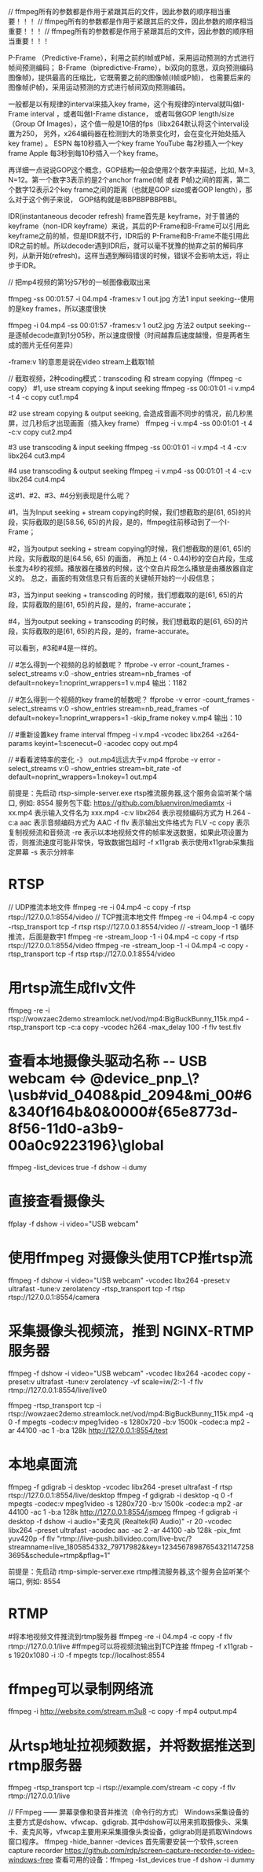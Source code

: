 // ffmpeg所有的参数都是作用于紧跟其后的文件，因此参数的顺序相当重要！！！
// ffmpeg所有的参数都是作用于紧跟其后的文件，因此参数的顺序相当重要！！！
// ffmpeg所有的参数都是作用于紧跟其后的文件，因此参数的顺序相当重要！！！

P-Frame （Predictive-Frame），利用之前的I帧或P帧，采用运动预测的方式进行帧间预测编码；
B-Frame（bipredictive-Frame），bi双向的意思，双向预测编码图像帧)，提供最高的压缩比，它既需要之前的图像帧(I帧或P帧)，
也需要后来的图像帧(P帧)，采用运动预测的方式进行帧间双向预测编码。

一般都是以有规律的interval来插入key frame，这个有规律的interval就叫做I-Frame interval ，或者叫做I-Frame distance，
或者叫做GOP length/size（Group Of Images），这个值一般是10倍的fps（libx264默认将这个interval设置为250，
另外，x264编码器在检测到大的场景变化时，会在变化开始处插入key frame) 。
ESPN	每10秒插入一个key frame
YouTube	每2秒插入一个key frame
Apple	每3秒到每10秒插入一个key frame。

再详细一点说说GOP这个概念，GOP结构一般会使用2个数字来描述，比如, M=3, N=12。第一个数字3表示的是2个anchor frame(I帧 或者 P帧)之间的距离，第二个数字12表示2个key frame之间的距离（也就是GOP size或者GOP length），那么对于这个例子来说， GOP结构就是IBBPBBPBBPBBI。

IDR(instantaneous decoder refresh) frame首先是 keyframe，对于普通的keyframe（non-IDR keyframe）来说，其后的P-Frame和B-Frame可以引用此keyframe之前的帧，但是IDR就不行，IDR后的 P-Frame和B-Frame不能引用此IDR之前的帧。所以decoder遇到IDR后，就可以毫不犹豫的抛弃之前的解码序列，从新开始(refresh)。这样当遇到解码错误的时候，错误不会影响太远，将止步于IDR。



// 把mp4视频的第1分57秒的一帧图像截取出来

ffmpeg -ss 00:01:57 -i 04.mp4 -frames:v 1 out.jpg
方法1 input seeking--使用的是key frames，所以速度很快
	
ffmpeg -i 04.mp4 -ss 00:01:57 -frames:v 1 out2.jpg
方法2 output seeking--是逐帧decode直到1分05秒，所以速度很慢（时间越靠后速度越慢，但是两者生成的图片无任何差异）

-frame:v 1的意思是说在video stream上截取1帧



// 截取视频，2种coding模式：transcoding 和 stream copying（ffmpeg -c copy）
#1, use stream copying & input seeking
ffmpeg -ss 00:01:01 -i v.mp4 -t 4 -c copy cut1.mp4

#2 use stream copying & output seeking, 会造成音画不同步的情况，前几秒黑屏，过几秒后才出现画面（插入key frame）
ffmpeg -i v.mp4 -ss 00:01:01  -t 4 -c:v copy cut2.mp4

#3 use transcoding & input seeking
ffmpeg -ss 00:01:01 -i v.mp4  -t 4 -c:v libx264 cut3.mp4

#4 use transcoding & output seeking
ffmpeg -i v.mp4 -ss 00:01:01 -t 4 -c:v libx264 cut4.mp4

这#1、#2、#3、#4分别表现是什么呢？

#1，当为Input seeking + stream copying的时候，我们想截取的是[61, 65)的片段，实际截取的是[58.56, 65)的片段，是的，ffmpeg往前移动到了一个I-Frame；

#2，当为output seeking + stream copying的时候，我们想截取的是[61, 65)的片段，实际截取的是[64.56, 65) 的画面，
再加上 (4 - 0.44)秒的空白片段，生成长度为4秒的视频。播放器在播放的时候，这个空白片段怎么播放是由播放器自定义的。
总之，画面的有效信息只有后面的关键帧开始的一小段信息；

#3，当为input seeking + transcoding 的时候，我们想截取的是[61, 65)的片段，实际截取的是[61, 65)的片段，是的，frame-accurate；

#4，当为output seeking + transcoding 的时候，我们想截取的是[61, 65)的片段，实际截取的是[61, 65)的片段，是的，frame-accurate。

可以看到，#3和#4是一样的。



// #怎么得到一个视频的总的帧数呢？
ffprobe -v error -count_frames -select_streams v:0 -show_entries stream=nb_frames -of default=nokey=1:noprint_wrappers=1 v.mp4
输出：1182

// #怎么得到一个视频的key frame的帧数呢？
ffprobe -v error -count_frames -select_streams v:0 -show_entries stream=nb_read_frames -of default=nokey=1:noprint_wrappers=1 -skip_frame nokey v.mp4
输出：10

// #重新设置key frame interval
ffmpeg -i v.mp4 -vcodec libx264 -x264-params keyint=1:scenecut=0 -acodec copy out.mp4

// #看看波特率的变化 -》 out.mp4远远大于v.mp4
ffprobe -v error -select_streams v:0 -show_entries stream=bit_rate -of default=noprint_wrappers=1:nokey=1 out.mp4 



前提是：先启动 rtsp-simple-server.exe rtsp推流服务器,这个服务会监听某个端口, 例如: 8554 
服务包下载: https://github.com/bluenviron/mediamtx
-i xx.mp4 表示输入文件名为 xxx.mp4
-c:v libx264 表示视频编码方式为 H.264
-c:a aac 表示音频编码方式为 AAC
-f flv  表示输出文件格式为 FLV
-c copy 表示复制视频流和音频流
-re     表示以本地视频文件的帧率发送数据，如果此项设置为否，则推流速度可能非常快，导致数据包超时
-f x11grab 表示使用x11grab采集指定屏幕
-s      表示分辨率

# RTSP
// UDP推流本地文件
ffmpeg -re -i 04.mp4 -c copy -f rtsp rtsp://127.0.0.1:8554/video
// TCP推流本地文件
ffmpeg -re -i 04.mp4 -c copy -rtsp_transport tcp -f rtsp rtsp://127.0.0.1:8554/video
// -stream_loop -1 循环推流，后面是数字1
ffmpeg -re -stream_loop -1 -i 04.mp4 -c copy -f rtsp rtsp://127.0.0.1:8554/video
ffmpeg -re -stream_loop -1 -i 04.mp4 -c copy -rtsp_transport tcp -f rtsp rtsp://127.0.0.1:8554/video


# 用rtsp流生成flv文件
ffmpeg -re -i rtsp://wowzaec2demo.streamlock.net/vod/mp4:BigBuckBunny_115k.mp4 -rtsp_transport tcp -c:a copy -vcodec h264 -max_delay 100 -f flv test.flv


# 查看本地摄像头驱动名称 -- USB webcam <=> @device_pnp_\\?\usb#vid_0408&pid_2094&mi_00#6&340f164b&0&0000#{65e8773d-8f56-11d0-a3b9-00a0c9223196}\global
ffmpeg -list_devices true -f dshow -i dumy
# 直接查看摄像头
ffplay -f dshow -i video="USB webcam"
# 使用ffmpeg 对摄像头使用TCP推rtsp流
ffmpeg -f dshow -i video="USB webcam" -vcodec libx264 -preset:v ultrafast -tune:v zerolatency -rtsp_transport tcp -f rtsp rtsp://127.0.0.1:8554/camera
# 采集摄像头视频流，推到 NGINX-RTMP 服务器
ffmpeg -f dshow -i video="USB webcam"  -vcodec libx264 -acodec copy -preset:v ultrafast -tune:v zerolatency -vf scale=iw/2:-1 -f flv rtmp://127.0.0.1:8554/live/live0

ffmpeg -rtsp_transport tcp -i rtsp://wowzaec2demo.streamlock.net/vod/mp4:BigBuckBunny_115k.mp4 -q 0 -f mpegts -codec:v mpeg1video -s 1280x720 -b:v 1500k -codec:a mp2 -ar 44100 -ac 1 -b:a 128k http://127.0.0.1:8554/test

# 本地桌面流
ffmpeg -f gdigrab -i desktop -vcodec libx264 -preset ultrafast -f rtsp rtsp://127.0.0.1:8554/live/desktop
ffmpeg -f gdigrab -i desktop -q 0 -f mpegts -codec:v mpeg1video -s 1280x720 -b:v 1500k -codec:a mp2 -ar 44100 -ac 1 -b:a 128k http://127.0.0.1:8554/jsmpeg
ffmpeg -f gdigrab -i desktop -f dshow -i audio="麦克风 (Realtek(R) Audio)" -r 20 -vcodec libx264 -preset ultrafast -acodec aac -ac 2 -ar 44100 -ab 128k -pix_fmt yuv420p -f flv "rtmp://live-push.bilivideo.com/live-bvc/?streamname=live_1805854332_79717982&key=123456789876543211472583695&schedule=rtmp&pflag=1"

前提是：先启动 rtmp-simple-server.exe rtmp推流服务器,这个服务会监听某个端口, 例如: 8554 
# RTMP
#将本地视频文件推流到rtmp服务器
ffmpeg -re -i 04.mp4 -c copy -f flv rtmp://127.0.0.1/live
#ffmpeg可以将视频流输出到TCP连接
ffmpeg -f x11grab -s 1920x1080 -i :0 -f mpegts tcp://localhost:8554
# ffmpeg可以录制网络流
ffmpeg -i http://website.com/stream.m3u8 -c copy -f mp4 output.mp4
# 从rtsp地址拉视频数据，并将数据推送到rtmp服务器
ffmpeg -rtsp_transport tcp -i rtsp://example.com/stream -c copy -f flv rtmp://127.0.0.1/live


// FFmpeg —— 屏幕录像和录音并推流（命令行的方式）
Windows采集设备的主要方式是dshow、vfwcap、gdigrab.
其中dshow可以用来抓取摄像头、采集卡、麦克风等，vfwcap主要用来采集摄像头类设备，gdigrab则是抓取Windows窗口程序。
ffmpeg -hide_banner -devices
首先需要安装一个软件,screen capture recorder
https://github.com/rdp/screen-capture-recorder-to-video-windows-free
查看可用的设备：ffmpeg -list_devices true -f dshow -i dummy